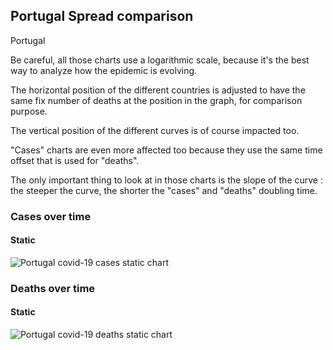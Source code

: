 ## Portugal Spread comparison 

Portugal



Be careful, all those charts use a logarithmic scale, because it's the best way to analyze how the epidemic is evolving.
 
The horizontal position of the different countries is adjusted to have the same fix number of deaths at the position in the graph, for comparison purpose.

The vertical position of the different curves is of course impacted too.

"Cases" charts are even more affected too because they use the same time offset that is used for "deaths".

The only important thing to look at in those charts is the slope of the curve : the steeper the curve, the shorter the "cases" and "deaths" doubling time.



 
### Cases over time
 
#### Static
![Portugal covid-19 cases static chart](https://raw.githubusercontent.com/madlag/coronavirus_study/master/notebooks/graphs/2020-03-20/countries/Portugal/2020-03-20_Portugal_deaths.png "Portugal covid-19 cases static chart")   

 
### Deaths over time
 
#### Static
![Portugal covid-19 deaths static chart](https://raw.githubusercontent.com/madlag/coronavirus_study/master/notebooks/graphs/2020-03-20/countries/Portugal/2020-03-20_Portugal_deaths.png "Portugal covid-19 deaths static chart")   

